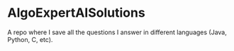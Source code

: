# AlgoExpertAISolutions
A repo where I save all the questions I answer in different languages (Java, Python, C, etc).
